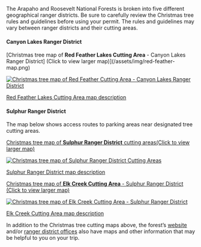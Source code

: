 The Arapaho and Roosevelt National Forests is broken into five different geographical ranger districts. Be sure to carefully review the Christmas tree rules and guidelines before using your permit. The rules and guidelines may vary between ranger districts and their cutting areas.

#### Canyon Lakes Ranger District

[Christmas tree map of **Red Feather Lakes Cutting Area** - Canyon Lakes Ranger District] (Click to view larger map)](/assets/img/red-feather-map.png)

[![Christmas tree map of Red Feather Cutting Area - Canyon Lakes Ranger District](/assets/img/red-feather-map.png)](/assets/img/red-feather-map.png)

[Red Feather Lakes Cutting Area map description](/christmas-trees/forests/arp/maps/red-feather-lakes)

#### Sulphur Ranger District

The map below shows access routes to parking areas near designated tree cutting areas.

[Christmas tree map of **Sulphur Ranger District** cutting areas(Click to view larger map)](/assets/img/sulphur-map.png)

[![Christmas tree map of Sulphur Ranger District Cutting Areas](/assets/img/sulphur-map.png)](/assets/img/sulphur-map.png)

[Sulphur Ranger District map description](/christmas-trees/forests/arp/maps/sulphur)

[Christmas tree map of **Elk Creek Cutting Area** - Sulphur Ranger District (Click to view larger map)](/assets/img/elk-creek-map.png)

[![Christmas tree map of Elk Creek Cutting Area - Sulphur Ranger District](/assets/img/elk-creek-map.png)](/assets/img/elk-creek-map.png)

[Elk Creek Cutting Area map description](/christmas-trees/forests/arp/maps/elk-creek)

In addition to the Christmas tree cutting maps above, the forest’s [website](https://www.fs.usda.gov/main/arp/maps-pubs) and/or [ranger district offices](#) also have maps and other information that may be helpful to you on your trip.
